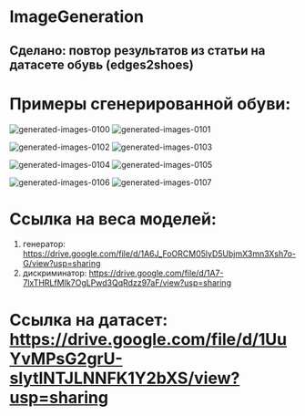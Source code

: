 # ImageGeneration
## Сделано: повтор результатов из статьи на датасете обувь (edges2shoes)
# Примеры сгенерированной обуви:

![generated-images-0100](https://user-images.githubusercontent.com/53979187/123697675-d9a99c00-d865-11eb-9435-d2a491115005.png)
![generated-images-0101](https://user-images.githubusercontent.com/53979187/123697677-dadac900-d865-11eb-8a18-43f9dc9a7da6.png)

![generated-images-0102](https://user-images.githubusercontent.com/53979187/123697678-dadac900-d865-11eb-8570-65c3298224e4.png)
![generated-images-0103](https://user-images.githubusercontent.com/53979187/123697680-db735f80-d865-11eb-8c4a-e094023f1be0.png)

![generated-images-0104](https://user-images.githubusercontent.com/53979187/123697683-db735f80-d865-11eb-9bb4-3bc227100059.png)
![generated-images-0105](https://user-images.githubusercontent.com/53979187/123697684-dc0bf600-d865-11eb-8301-d20f3efacfd1.png)

![generated-images-0106](https://user-images.githubusercontent.com/53979187/123697687-dc0bf600-d865-11eb-83cb-2d0199b39329.png)
![generated-images-0107](https://user-images.githubusercontent.com/53979187/123697688-dca48c80-d865-11eb-8099-4c9fff9a3fec.png)

# Ссылка на веса моделей:
1) генератор: https://drive.google.com/file/d/1A6J_FoORCM05lyD5UbjmX3mn3Xsh7o-G/view?usp=sharing 
2) дискриминатор: https://drive.google.com/file/d/1A7-7lxTHRLfMIk7OgLPwd3QqRdzz97aF/view?usp=sharing

# Ссылка на датасет: https://drive.google.com/file/d/1UuYvMPsG2grU-slytlNTJLNNFK1Y2bXS/view?usp=sharing
